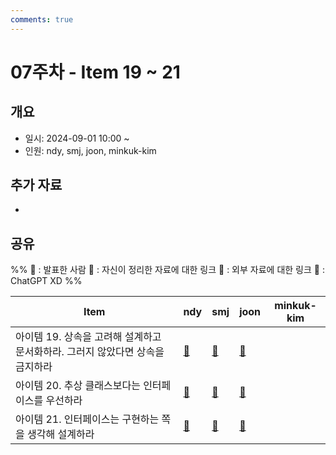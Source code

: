 ```yaml
---
comments: true
---
```

# 07주차 - Item 19 ~ 21

## 개요

- 일시: 2024-09-01 10:00 ~ 
- 인원: ndy, smj, joon, minkuk-kim

## 추가 자료
- 
## 공유
%% 
📢 : 발표한 사람
📄 : 자신이 정리한 자료에 대한 링크
🔗 : 외부 자료에 대한 링크
🤖 : ChatGPT XD
%%

| Item                                          | ndy                                | smj                                              | joon                                                                                                                             | minkuk-kim |
| --------------------------------------------- | ---------------------------------- | ------------------------------------------------ | -------------------------------------------------------------------------------------------------------------------------------- | ---------- |
| 아이템 19. 상속을 고려해 설계하고 문서화하라. 그러지 않았다면 상속을 금지하라 | [📄](../chapter04/item19/ndy.md)   | [📄](https://shinminjin.github.io/posts/item19/) | [📄](https://wonjoon.gitbook.io/joons-til/books/effective-java/item-19.-design-and-document-for-inheritance-or-else-prohibit-it) |            |
| 아이템 20. 추상 클래스보다는 인터페이스를 우선하라                 | [📄](../chapter04/item20/ndy.md)   | [📄](https://shinminjin.github.io/posts/item20/) | [📄](https://wonjoon.gitbook.io/joons-til/books/effective-java/item20.-prefer-interfaces-to-abstract-classes)                    |            |
| 아이템 21. 인터페이스는 구현하는 쪽을 생각해 설계하라               | [🔗](https://ktaes.tistory.com/36) | [📄](https://shinminjin.github.io/posts/item21/) | [📄](https://wonjoon.gitbook.io/joons-til/books/effective-java/item21.-design-interfaces-with-implementations-in-mind)           |            |
